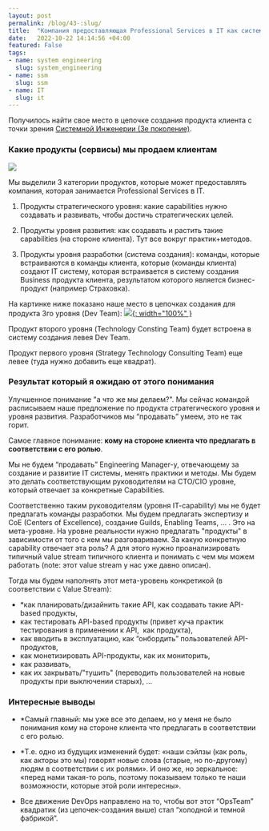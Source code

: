 ```yaml
---
layout: post
permalink: /blog/43-:slug/
title:  "Компания предоставляющая Professional Services в IT как система"
date:   2022-10-22 14:14:56 +04:00
featured: False
tags: 
- name: system engineering
  slug: system_engineering
- name: ssm
  slug: ssm
- name: IT
  slug: it
---
```


Получилось найти свое место в цепочке создания продукта клиента с точки зрения [Системной Инженерии (3е поколение)](https://system-school.ru/engineering).

### Какие продукты (сервисы) мы продаем клиентам 
![](https://firebasestorage.googleapis.com/v0/b/firescript-577a2.appspot.com/o/imgs%2Fapp%2FAndrei_Knowledge_Base%2FvY81Lx81CO.png?alt=media&token=116c1f40-29cf-4068-abc9-8c51f6e58dda)

Мы выделили 3 категории продуктов, которые может предоставлять компания, которая занимается Professional Services в IT.

1) Продукты стратегического уровня: какие capabilities нужно создавать и развивать, чтобы достичь стратегических целей.

2) Продукты уровня развития: как создавать и растить такие capabilities (на стороне клиента). Тут все вокруг практик+методов.

3) Продукты уровня разработки (система создания): команды, которые встраиваются в команды клиента, которые (команды клиента) создают IT систему, которая встраивается в систему создания Business продукта клиента, результатом которого является бизнес-продукт (например Страховка). 

На картинке ниже показано наше место в цепочках создания для продукта 3го уровня (Dev Team):  <!--more-->
[![](https://firebasestorage.googleapis.com/v0/b/firescript-577a2.appspot.com/o/imgs%2Fapp%2FAndrei_Knowledge_Base%2F88IJu41Ywy.png?alt=media&token=cda5b4de-a92e-4f98-bda4-c881740d4b8b){: width="100%" }](https://firebasestorage.googleapis.com/v0/b/firescript-577a2.appspot.com/o/imgs%2Fapp%2FAndrei_Knowledge_Base%2F88IJu41Ywy.png?alt=media&token=cda5b4de-a92e-4f98-bda4-c881740d4b8b)

Продукт второго уровня (Technology Consting Team) будет встроена в систему создания левея Dev Team.

Продукт первого уровня (Strategy Technology Consulting Team) еще левее (туда нужно добавить еще квадрат).

### Результат который я ожидаю от этого понимания

Улучшенное понимание "а что же мы делаем?". Мы сейчас командой расписываем наше предложение по продукта стратегического уровня и уровня развития. Разработчиков мы “продавать” умеем, это не так горит.

Самое главное понимание: **кому на стороне клиента что предлагать в соответствии с его ролью**.

Мы не будем “продавать” Engineering Manager-у, отвечающему за создание и развитие IT системы, менять практики и методы. Мы будем это делать соответствующим руководителям на CTO/CIO уровне, который отвечает за конкретные Capabilities.

Соответственно таким руководителям (уровня IT-capability) мы не будет предлагать команды разработки. Мы будем предлагать экспертизу и CoE (Centers of Excellence), создание Guilds, Enabling Teams, … . Это на мета-уровне. На уровне реальности нужно предлагать "продукты" в зависимости от того с кем мы разговариваем. За какую конкретную capability отвечает эта роль? А для этого нужно проанализировать типичный value stream типичного клиента и понимать с чем мы можем работать (note: этот value stream у нас уже давно описан).

Тогда мы будем наполнять этот мета-уровень конкретикой (в соответствии с Value Stream): 
* *как планировать/дизайнить такие API, как создавать такие API-based продукты, 
* как тестировать API-based продукты (привет куча практик тестирования в применении к API,  как продукта), 
* как вводить в эксплуатацию, как “онбордить” пользователей API-продуктов, 
* как монетизировать API-продукты, как их мониторить, 
* как развивать, 
* как их закрывать/"тушить" (переводить пользователей на новые продукты при выключении старых), …

### Интересные выводы
* *Самый главный: мы уже все это делаем, но у меня не было понимания кому на стороне клиента что предлагать в соответствии с его ролью. 

* *Т.е. одно из будущих изменений будет: «наши сэйлзы (как роль, как акторы это мы) говорят новые слова (старые, но по-другому) людям в соответствии с их ролями». И оно же, но зеркальное: «перед нами такая-то роль, поэтому показываем только те наши возможности, которые этой роли интересны».

* Все движение DevOps направлено на то, чтобы вот этот “OpsTeam” квадратик (из цепочек-создания выше) стал “холодной и темной фабрикой”.

